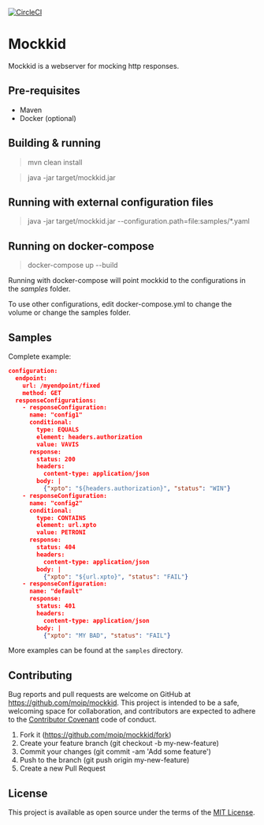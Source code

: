 [![CircleCI](https://circleci.com/gh/moip/mockkid.svg?style=shield)](https://circleci.com/gh/moip/mockkid)

# Mockkid
Mockkid is a webserver for mocking http responses.

## Pre-requisites
- Maven
- Docker (optional)

## Building & running
> mvn clean install

> java -jar target/mockkid.jar

## Running with external configuration files
> java -jar target/mockkid.jar --configuration.path=file:samples/*.yaml

## Running on docker-compose
> docker-compose up --build

Running with docker-compose will point mockkid to the configurations in the *samples* folder.

To use other configurations, edit docker-compose.yml to change the volume or change the samples folder.

## Samples

Complete example:
```json
configuration:
  endpoint:
    url: /myendpoint/fixed
    method: GET
  responseConfigurations:
    - responseConfiguration:
      name: "config1"
      conditional:
        type: EQUALS
        element: headers.authorization
        value: VAVIS
      response:
        status: 200
        headers:
          content-type: application/json
        body: |
          {"xpto": "${headers.authorization}", "status": "WIN"}
    - responseConfiguration:
      name: "config2"
      conditional:
        type: CONTAINS
        element: url.xpto
        value: PETRONI
      response:
        status: 404
        headers:
          content-type: application/json
        body: |
          {"xpto": "${url.xpto}", "status": "FAIL"}
    - responseConfiguration:
      name: "default"
      response:
        status: 401
        headers:
          content-type: application/json
        body: |
          {"xpto": "MY BAD", "status": "FAIL"}
```

More examples can be found at the `samples` directory.

## Contributing

Bug reports and pull requests are welcome on GitHub at https://github.com/moip/mockkid. 
This project is intended to be a safe, welcoming space for collaboration, and contributors
are expected to adhere to the [Contributor Covenant](http://contributor-covenant.org) code of conduct.

1. Fork it (https://github.com/moip/mockkid/fork)
2. Create your feature branch (git checkout -b my-new-feature)
3. Commit your changes (git commit -am 'Add some feature')
4. Push to the branch (git push origin my-new-feature)
5. Create a new Pull Request

## License

This project is available as open source under the terms of the [MIT License](https://github.com/moip/MockKid/blob/master/LICENSE).
